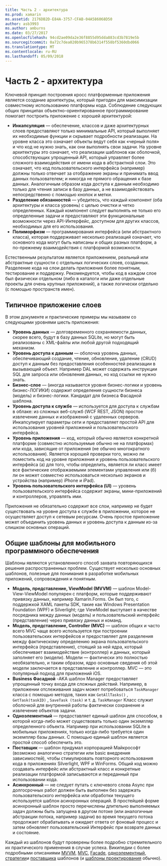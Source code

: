 ```yaml
---
title: Часть 2 - архитектура
ms.prod: xamarin
ms.assetid: 2176DB2D-E84A-3757-CFAB-04A586068D50
author: asb3993
ms.author: amburns
ms.date: 03/27/2017
ms.openlocfilehash: 94cd2ae09da2e36f8855d95dda883cd3b7819e5b
ms.sourcegitcommit: 0a72c7dea020b965378b6314f558bf5360dbd066
ms.translationtype: MT
ms.contentlocale: ru-RU
ms.lasthandoff: 05/09/2018
---
```

# <a name="part-2---architecture"></a>Часть 2 - архитектура

Ключевой принцип построения кросс платформенные приложения является создание архитектуры, который пригоден для максимизации совместному использованию платформы кода. Соблюдение следующих общих принципах объектно-ориентированное программирование помогает построить приложение с хорошей архитектурой:

-   **Инкапсуляция** — обеспечение, классов и даже архитектурных слоев предоставляют только минимальные API, который выполняет их необходимые функции и скрывает подробности реализации. На уровне класса это означает объекты ведут себя как «черный поля» и что код не нужно знать, как они выполнять свои задачи. На уровне архитектуры это означает, что реализации шаблонов как оболочкой, способствующих упрощенный API, который управляет более сложного взаимодействия от имени кода в абстрактной слои. Это означает, что код пользовательского интерфейса (например) должны только отвечает за отображение экраны и принимать ввод данных пользователем; и никогда не прямого обращения к базе данных. Аналогичным образом кода доступа к данным необходимо только для чтения записи в базу данных, а не взаимодействовать непосредственно с помощью кнопок и метки.
-   **Разделение обязанностей** — убедитесь, что каждый компонент (оба архитектуры и класса уровень) с целью очистки и четко определенных. Каждый компонент следует выполнять не только его определенные задачи и предоставляют эти функциональные возможности через API-Интерфейс, доступном для других классов, необходимых для его использования.
-   **Полиморфизм** — программирования интерфейса (или абстрактного класса), которая поддерживает несколько реализаций означает, что основного кода могут быть написаны и общих разных платформ, а по-прежнему взаимодействия с платформой возможности.


Естественным результатом является приложением, реальный или абстрактные сущности с отдельных логических слоев, созданных. Разделение кода на слои делать приложения более понятным, тестирование и поддержку. Рекомендуется, чтобы код в каждом слое был физически отдельном (либо в каталоги или даже отдельные проекты для очень крупных приложений), а также логически отдельно (с помощью пространств имен).

 <a name="Typical_Application_Layers" />


## <a name="typical-application-layers"></a>Типичное приложение слоев

В этом документе и практические примеры мы называем со следующими уровнями шесть приложения:

-   **Уровень данных** — долговременного сохраняемости данных, скорее всего, будут в базу данных SQLite, но могут быть реализованы с XML-файлы или любой другой подходящий механизм.
-   **Уровень доступа к данным** — оболочка уровень данных, обеспечивающий создание, чтение, обновление, удаление (CRUD) доступ к данным без предоставления особенностей реализации в вызывающий объект. Например DAL может содержать инструкции SQL для запроса или обновления данных, но код ссылки не нужно знать.
-   **Бизнес-слое** — (иногда называется уровня бизнес-логики и уровень бизнес-ЛОГИКИ) содержит определения сущности бизнеса (модель) и бизнес-логики. Кандидат для бизнеса Фасадной шаблона.
-   **Уровень доступа к службе** — используется для доступа к службам в облаке: из сложных веб-служб (WCF REST, JSON) простое извлечение данных и изображений с удаленных серверов. Инкапсулирует параметры сети и предоставляет простой API для использования уровней приложений и пользовательского интерфейса.
-   **Уровень приложения** — код, который обычно является конкретной платформе (совместно используемые обычно не на платформах) или кода, зависящие от приложения (не обычно многократного использования). Является хорошей проверки того, можно ли поместить код на уровне приложения и уровень пользовательского интерфейса (a) для того, чтобы определить, является ли класс имеет все фактические отображаемыми элементами управления или (б) ли он может совместно использоваться несколько экранов и устройства (например) iPhone и iPad).
-   **Уровень пользовательского интерфейса (UI)** — уровень пользовательского интерфейса содержит экраны, мини-приложений и контроллеров, управлять ими.


Приложения не обязательно содержит все слои, например не будет существовать на уровне доступа к службе в приложении, которое не осуществляет доступ к сетевым ресурсам. Очень простое приложение может объединить уровень данных и уровень доступа к данным из-за слишком основных операций.

 <a name="Common_Mobile_Software_Patterns" />


## <a name="common-mobile-software-patterns"></a>Общие шаблоны для мобильного программного обеспечения

Шаблоны являются установленного способ захвата повторяющихся решения распространенных проблем. Существует несколько основных шаблонов, полезные для понимания в разработке мобильных приложений, сопровождения и понятным.

-   **Модель, представление, ViewModel (MVVM)** — шаблон Model-View-ViewModel популярен с платформ, которые поддерживают привязку данных, например Xamarin.Forms. Он был того, с поддержкой XAML пакеты SDK, такие как Windows Presentation Foundation (WPF) и Silverlight; где ViewModel выступает в качестве посредника между данных (модель) и пользовательский интерфейс (представление) через привязку данных и команд.
-   **Модель, представление, Controller (MVC)** — шаблон общих и часто всего MVC чаще всего используется при построении пользовательских интерфейсов и предоставляет для разделения между фактическому определению экрана пользовательского интерфейса (представление), стоящий за ней ядра, который обеспечивает взаимодействие (контроллер) и данных, который заполняет его (модели). Модели — фактически это полностью необязательно, и таким образом, ядро основные сведения об этой модели заключается в представление и контроллер. MVC — это популярный подход для приложений iOS.
-   **Business Фасадной** -AKA шаблон Manager предоставляет упрощенный точку входа для сложных действий. Например, в приложении отслеживания задач может потребоваться `TaskManager` класса с помощью методов, таких как `GetAllTasks()` , `GetTask(taskID)` , `SaveTask (task)` и т. д. `TaskManager` Класс служит оболочкой для внутренней работы фактически сохранение и извлечение объектов задачи.
-   **Одноэлементный** — предоставляет единый шаблон для способом, в которой когда-либо может существовать только один экземпляр определенного объекта. Например при использовании SQLite в мобильных приложениях, только когда-либо требуется один экземпляр базы данных. С помощью единый шаблон является простой способ обеспечить это.
-   **Поставщик** — шаблон придумал корпорацией Майкрософт (возможно аналогично стратегии или basic внедрения зависимостей), чтобы стимулировать повторного использования кода в приложениях Silverlight, WPF и WinForms. Общий код можно создавать интерфейс или абстрактный класс и конкретные реализации платформой записываются и переданный при использовании кода.
-   **Асинхронный** — не следует путать с ключевого слова Async при долгосрочных работ должен быть выполнен без задержать пользовательского интерфейса или обработки текущего используется шаблон асинхронных операций. В простейшей форме асинхронный шаблон просто перечислены длительно выполняемых задач должны быть запущена в другом потоке (или аналогичные абстракции потока, например задачи) во время текущего потока продолжает обрабатывать и ожидает ответа от фоновый процесс и затем обновляет пользовательский Интерфейс при возврате данных и состояние.


Каждый из шаблонов будут проверены более подробно стремительного их практического применения в случае успеха. Википедии с более подробными описаниями [MVVM](https://en.wikipedia.org/wiki/Model–view–viewmodel), [MVC](https://en.wikipedia.org/wiki/Model–view–controller), [Facade](http://en.wikipedia.org/wiki/Facade_pattern), [одноэлементный](http://en.wikipedia.org/wiki/Singleton_pattern), [стратегии](http://en.wikipedia.org/wiki/Strategy_pattern)и [поставщика](http://en.wikipedia.org/wiki/Provider_model) шаблонов (и [шаблоны проектирования](http://en.wikipedia.org/wiki/Design_Patterns) обычно).
